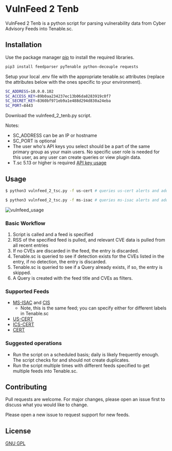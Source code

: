 # VulnFeed 2 Tenb

VulnFeed 2 Tenb is a python script for parsing vulnerability data from Cyber Advisory Feeds into Tenable.sc.

## Installation

Use the package manager [pip](https://pip.pypa.io/en/stable/) to install the required libraries.

```bash
pip3 install feedparser pyTenable python-decouple requests
```

Setup your local .env file with the appropriate tenable.sc attributes (replace the attributes below with the ones specific to your environment).

```bash
SC_ADDRESS=10.0.0.102
SC_ACCESS_KEY=89b0aa234237ec13b06da8283919c0f7
SC_SECRET_KEY=8360bf971eb9a1e488d294d830a24eba
SC_PORT=8443
```
Download the vulnfeed_2_tenb.py script.

Notes:
* SC_ADDRESS can be an IP or hostname
* SC_PORT is optional
* The user who's API keys you select should be a part of the same primary group as your main users. No specific user role is needed for this user, as any user can create queries or view plugin data.
* T.sc 5.13 or higher is required [API key usage](https://docs.tenable.com/tenablesc/Content/GenerateAPIKey.htm)


## Usage

```bash
$ python3 vulnfeed_2_tsc.py -f us-cert # queries us-cert alerts and adds appropriate ones to T.sc

$ python3 vulnfeed_2_tsc.py -f ms-isac # queries ms-isac alerts and adds appropriate ones to T.sc
```
![vulnfeed_usage](https://drive.google.com/open?id=1GWe_FSEk12WTxja-PMoIu5J55CuW_liy)


### Basic Workflow
1. Script is called and a feed is specified
2. RSS of the specified feed is pulled, and relevant CVE data is pulled from all recent entries
3. If no CVEs are discarded in the feed, the entry is discarded.
4. Tenable.sc is queried to see if detection exists for the CVEs listed in the entry, if no detection, the entry is discarded.
5. Tenable.sc is queried to see if a Query already exists, if so, the entry is skipped.
6. A Query is created with the feed title and CVEs as filters.

### Supported Feeds
* [MS-ISAC](https://www.cisecurity.org/resources/advisory/?o=ms-isac&type=advisory) and [CIS](https://www.cisecurity.org/resources/advisory/?o=ms-isac&type=advisory)
    * Note, this is the same feed; you can specify either for different labels in Tenable.sc
* [US-CERT](https://www.us-cert.gov/ncas/alerts)
* [ICS-CERT](https://www.us-cert.gov/ics/advisories)
* [CERT](https://www.kb.cert.org/vuls/)

### Suggested operations
* Run the script on a scheduled basis; daily is likely frequently enough. The script checks for and should not create duplicates.
* Run the script multiple times with different feeds specified to get multiple feeds into Tenable.sc.


## Contributing
Pull requests are welcome. For major changes, please open an issue first to discuss what you would like to change.

Please open a new issue to request support for new feeds.

## License
[GNU GPL](https://choosealicense.com/licenses/gpl-3.0/)
